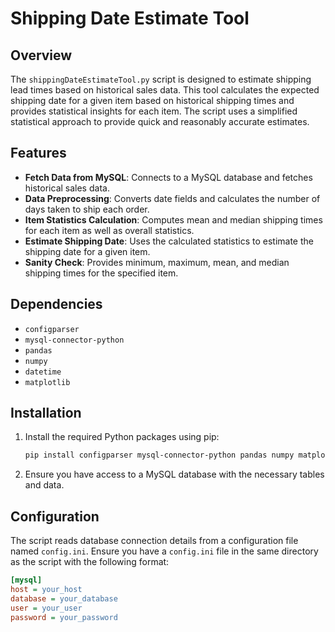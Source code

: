 # Shipping Date Estimate Tool

## Overview

The `shippingDateEstimateTool.py` script is designed to estimate shipping lead times based on historical sales data. This tool calculates the expected shipping date for a given item based on historical shipping times and provides statistical insights for each item. The script uses a simplified statistical approach to provide quick and reasonably accurate estimates.

## Features

- **Fetch Data from MySQL**: Connects to a MySQL database and fetches historical sales data.
- **Data Preprocessing**: Converts date fields and calculates the number of days taken to ship each order.
- **Item Statistics Calculation**: Computes mean and median shipping times for each item as well as overall statistics.
- **Estimate Shipping Date**: Uses the calculated statistics to estimate the shipping date for a given item.
- **Sanity Check**: Provides minimum, maximum, mean, and median shipping times for the specified item.

## Dependencies

- `configparser`
- `mysql-connector-python`
- `pandas`
- `numpy`
- `datetime`
- `matplotlib`

## Installation

1. Install the required Python packages using pip:
    ```sh
    pip install configparser mysql-connector-python pandas numpy matplotlib
    ```

2. Ensure you have access to a MySQL database with the necessary tables and data.

## Configuration

The script reads database connection details from a configuration file named `config.ini`. Ensure you have a `config.ini` file in the same directory as the script with the following format:

```ini
[mysql]
host = your_host
database = your_database
user = your_user
password = your_password
